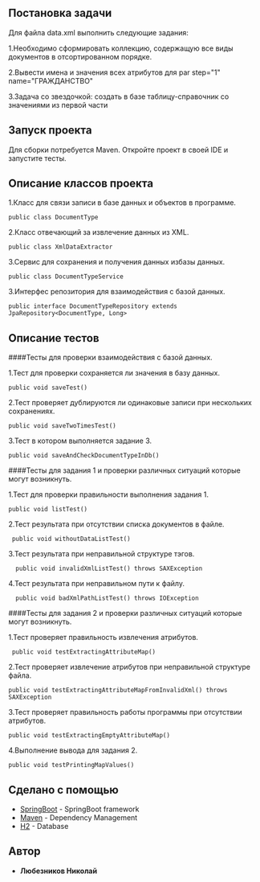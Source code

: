 ## Постановка задачи
Для файла data.xml выполнить следующие задания:

1.Необходимо сформировать коллекцию, содержащую все виды документов в отсортированном порядке.

2.Вывести имена и значения всех атрибутов для par step="1" name="ГРАЖДАНСТВО"

3.Задача со звездочкой: создать в базе таблицу-справочник со значениями из первой части

## Запуск проекта

Для сборки потребуется Maven. Откройте проект в своей IDE и запустите тесты. 

## Описание классов проекта


1.Класс для связи записи в базе данных и объектов в программе.

```
public class DocumentType 
```

2.Класс отвечающий за извлечение данных из XML.

```
public class XmlDataExtractor
```

3.Сервис для сохранения и получения данных избазы данных.

```
public class DocumentTypeService
```

3.Интерфес репозитория для взаимодействия с базой данных.

```
public interface DocumentTypeRepository extends JpaRepository<DocumentType, Long>
```

## Описание тестов

####Тесты для проверки взаимодействия с базой данных.

1.Тест для проверки сохраняется ли значения в базу данных.

```
public void saveTest()
```

2.Тест проверяет дублируются ли одинаковые записи при нескольких сохранениях.

```
public void saveTwoTimesTest()
```

3.Тест в котором выполняется задание 3.

```
public void saveAndCheckDocumentTypeInDb()
```



####Тесты для задания 1 и проверки различных ситуаций которые могут возникнуть.

1.Тест для проверки правильности выполнения задания 1.

```
public void listTest()
```

2.Тест результата при отсутствии списка документов в файле.

```
 public void withoutDataListTest() 
```

3.Тест результата при неправильной структуре тэгов.

```
  public void invalidXmlListTest() throws SAXException
```

4.Тест результата при неправильном пути к файлу.

```
  public void badXmlPathListTest() throws IOException
```

####Тесты для задания 2 и проверки различных ситуаций которые могут возникнуть.

1.Тест проверяет правильность извлечения атрибутов.

```
 public void testExtractingAttributeMap()
```

2.Тест проверяет извлечение атрибутов при неправильной структуре файла.

```
public void testExtractingAttributeMapFromInvalidXml() throws SAXException 
```

3.Тест проверяет правильность работы программы при отсутствии атрибутов.

```
public void testExtractingEmptyAttributeMap()
```

4.Выполнение вывода для задания 2.

```
public void testPrintingMapValues()
```


## Сделано с помощью

* [SpringBoot](https://spring.io/) - SpringBoot framework
* [Maven](https://maven.apache.org/) - Dependency Management
* [H2](http://h2database.com/html/main.html) - Database


## Автор

* **Любезников Николай**  



